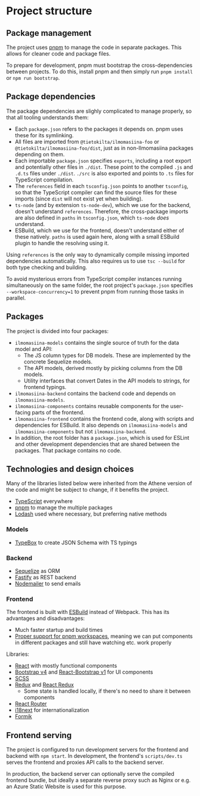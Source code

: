 # Project structure

## Package management

The project uses [pnpm](https://pnpm.io/) to manage the code in separate packages. This allows for cleaner code
and package files.

To prepare for development, pnpm must bootstrap the cross-dependencies between projects. To do this, install pnpm and
then simply run `pnpm install` or `npm run bootstrap`.

## Package dependencies

The package dependencies are slighly complicated to manage properly, so that all tooling understands them:

- Each `package.json` refers to the packages it depends on. pnpm uses these for its symlinking.
- All files are imported from `@tietokilta/ilmomasiina-foo` or `@tietokilta/ilmomasiina-foo/dist`, just as in
  non-Ilmomasiina packages depending on them.
- Each importable `package.json` specifies `exports`, including a root export and potentially other files in `./dist`.
  These point to the compiled `.js` and `.d.ts` files under `./dist`.
  `./src` is also exported and points to `.ts` files for TypeScript compilation.
- The `references` field in each `tsconfig.json` points to another `tsconfig`, so that the TypeScript compiler
  can find the source files for these imports (since `dist` will not exist yet when building).
- `ts-node` (and by extension `ts-node-dev`), which we use for the backend, doesn't understand `references`.
  Therefore, the cross-package imports are also defined in `paths` in `tsconfig.json`, which `ts-node` _does_ understand.
- ESBuild, which we use for the frontend, doesn't understand either of these natively. `paths` is used again here,
  along with a small ESBuild plugin to handle the resolving using it.

Using `references` is the only way to dynamically compile missing imported dependencies automatically. This also requires
us to use `tsc --build` for both type checking and building.

To avoid mysterious errors from TypeScript compiler instances running simultaneously on the same folder, the root
project's `package.json` specifies `--workspace-concurrency=1` to prevent pnpm from running those tasks in parallel.

## Packages

The project is divided into four packages:

- `ilmomasiina-models` contains the single source of truth for the data model and API:
  - The JS column types for DB models. These are implemented by the concrete Sequelize models.
  - The API models, derived mostly by picking columns from the DB models.
  - Utility interfaces that convert Dates in the API models to strings, for frontend typings.
- `ilmomasiina-backend` contains the backend code and depends on `ilmomasiina-models`.
- `ilmomasiina-components` contains reusable components for the user-facing parts of the frontend.
- `ilmomasiina-frontend` contains the frontend code, along with scripts and dependencies for ESBuild.
  It also depends on `ilmomasiina-models` and `ilmomasiina-components` but not `ilmomasiina-backend`.
- In addition, the root folder has a `package.json`, which is used for ESLint and other development dependencies
  that are shared between the packages. That package contains no code.

## Technologies and design choices

Many of the libraries listed below were inherited from the Athene version of the code and might be subject to change,
if it benefits the project.

- [TypeScript](https://www.typescriptlang.org/) everywhere
- [pnpm](https://pnpm.io/) to manage the multiple packages
- [Lodash](https://lodash.com/) used where necessary, but preferring native methods

### Models

- [TypeBox](https://github.com/sinclairzx81/typebox) to create JSON Schema with TS typings

### Backend

- [Sequelize](https://sequelize.org/master/) as ORM
- [Fastify](https://www.fastify.io/) as REST backend
- [Nodemailer](https://nodemailer.com/about/) to send emails

### Frontend

The frontend is built with [ESBuild](https://esbuild.github.io/) instead of Webpack. This has its advantages and
disadvantages:

- Much faster startup and build times
- [Proper support for pnpm workspaces](https://github.com/facebook/create-react-app/issues/1333), meaning we can put
  components in different packages and still have watching etc. work properly

Libraries:

- [React](https://reactjs.org/) with mostly functional components
- [Bootstrap v4](https://getbootstrap.com/docs/4.6/getting-started/introduction/) and
  [React-Bootstrap v1](https://react-bootstrap-v4.netlify.app/) for UI components
- [SCSS](https://sass-lang.com/)
- [Redux](https://redux.js.org/) and [React Redux](https://react-redux.js.org/)
  - Some state is handled locally, if there's no need to share it between components
- [React Router](https://reactrouter.com/)
- [i18next](https://www.i18next.com/) for internationalization
- [Formik](https://formik.org/)

## Frontend serving

The project is configured to run development servers for the frontend and backend with `npm start`. In development,
the frontend's `scripts/dev.ts` serves the frontend and proxies API calls to the backend server.

In production, the backend server can optionally serve the compiled frontend bundle, but ideally a separate reverse
proxy such as Nginx or e.g. an Azure Static Website is used for this purpose.
